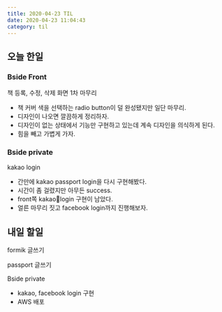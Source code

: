 ```yaml
---
title: 2020-04-23 TIL
date: 2020-04-23 11:04:43
category: til
---
```


## 오늘 한일

### Bside Front

책 등록, 수정, 삭제 화면 1차 마무리

- 책 커버 색을 선택하는 radio button이 덜 완성됐지만 일단 마무리.
- 디자인이 나오면 깔끔하게 정리하자.
- 디자인이 없는 상태에서 기능만 구현하고 있는데 계속 디자인을 의식하게 된다.
- 힘을 빼고 가볍게 가자.

### Bside private

kakao login

- 간만에 kakao passport login을 다시 구현해봤다.
- 시간이 좀 걸렸지만 아무든 success.
- front쪽 kakaologin 구현이 남았다.
- 얼른 마무리 짓고 facebook login까지 진행해보자.

## 내일 할일

formik 글쓰기

passport 글쓰기

Bside private

- kakao, facebook login 구현
- AWS 배포
